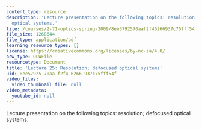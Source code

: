 ```yaml
---
content_type: resource
description: 'Lecture presentation on the following topics: resolution; defocused
  optical systems.'
file: /courses/2-71-optics-spring-2009/8ee5792570aaf2f46266937c75fff54f_MIT2_71S09_lec25.pdf
file_size: 1268644
file_type: application/pdf
learning_resource_types: []
license: https://creativecommons.org/licenses/by-nc-sa/4.0/
ocw_type: OCWFile
resourcetype: Document
title: 'Lecture 25: Resolution; defocused optical systems'
uid: 8ee57925-70aa-f2f4-6266-937c75fff54f
video_files:
  video_thumbnail_file: null
video_metadata:
  youtube_id: null
---
```

Lecture presentation on the following topics: resolution; defocused optical systems.